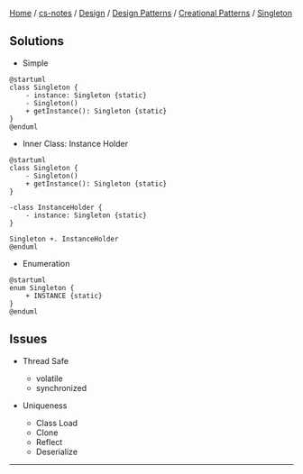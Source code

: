 [Home](https://mengxianbin.github.io) /
[cs-notes](https://mengxianbin.github.io/cs-notes/content) /
[Design](https://mengxianbin.github.io/cs-notes/content/Design) /
[Design Patterns](https://mengxianbin.github.io/cs-notes/content/Design/Design%20Patterns) /
[Creational Patterns](https://mengxianbin.github.io/cs-notes/content/Design/Design%20Patterns/Creational%20Patterns) /
[Singleton](https://mengxianbin.github.io/cs-notes/content/Design/Design%20Patterns/Creational%20Patterns/Singleton)

## Solutions

* Simple

```puml
@startuml
class Singleton {
    - instance: Singleton {static}
    - Singleton()
    + getInstance(): Singleton {static}
}
@enduml
```

* Inner Class: Instance Holder


```puml
@startuml
class Singleton {
    - Singleton()
    + getInstance(): Singleton {static}
}

-class InstanceHolder {
    - instance: Singleton {static}
}

Singleton +. InstanceHolder 
@enduml
```

* Enumeration

```puml
@startuml
enum Singleton {
    + INSTANCE {static}
}
@enduml
```

## Issues

* Thread Safe
    * volatile
    * synchronized

* Uniqueness
    * Class Load
    * Clone
    * Reflect
    * Deserialize

---
